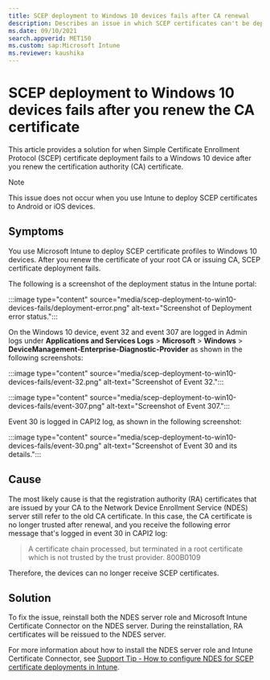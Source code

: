 ```yaml
---
title: SCEP deployment to Windows 10 devices fails after CA renewal
description: Describes an issue in which SCEP certificates can't be deployed to Windows 10 devices after you renew the CA certificate.
ms.date: 09/10/2021
search.appverid: MET150
ms.custom: sap:Microsoft Intune
ms.reviewer: kaushika
---
```

# SCEP deployment to Windows 10 devices fails after you renew the CA certificate

This article provides a solution for when Simple Certificate Enrollment Protocol (SCEP) certificate deployment fails to a Windows 10 device after you renew the certification authority (CA) certificate.

> [!NOTE]
> This issue does not occur when you use Intune to deploy SCEP certificates to Android or iOS devices.

## Symptoms

You use Microsoft Intune to deploy SCEP certificate profiles to Windows 10 devices. After you renew the certificate of your root CA or issuing CA, SCEP certificate deployment fails.

The following is a screenshot of the deployment status in the Intune portal:

:::image type="content" source="media/scep-deployment-to-win10-devices-fails/deployment-error.png" alt-text="Screenshot of Deployment error status.":::

On the Windows 10 device, event 32 and event 307 are logged in Admin logs under **Applications and Services Logs** > **Microsoft** > **Windows** > **DeviceManagement-Enterprise-Diagnostic-Provider** as shown in the following screenshots:

:::image type="content" source="media/scep-deployment-to-win10-devices-fails/event-32.png" alt-text="Screenshot of Event 32.":::

:::image type="content" source="media/scep-deployment-to-win10-devices-fails/event-307.png" alt-text="Screenshot of Event 307.":::

Event 30 is logged in CAPI2 log, as shown in the following screenshot:

:::image type="content" source="media/scep-deployment-to-win10-devices-fails/event-30.png" alt-text="Screenshot of Event 30 and its details.":::

## Cause

The most likely cause is that the registration authority (RA) certificates that are issued by your CA to the Network Device Enrollment Service (NDES) server still refer to the old CA certificate. In this case, the CA certificate is no longer trusted after renewal, and you receive the following error message that's logged in event 30 in CAPI2 log:

> A certificate chain processed, but terminated in a root certificate which is not trusted by the trust provider. 800B0109

Therefore, the devices can no longer receive SCEP certificates.

## Solution

To fix the issue, reinstall both the NDES server role and Microsoft Intune Certificate Connector on the NDES server. During the reinstallation, RA certificates will be reissued to the NDES server.

For more information about how to install the NDES server role and Intune Certificate Connector, see [Support Tip - How to configure NDES for SCEP certificate deployments in Intune](https://techcommunity.microsoft.com/t5/intune-customer-success/support-tip-how-to-configure-ndes-for-scep-certificate/ba-p/455125).
